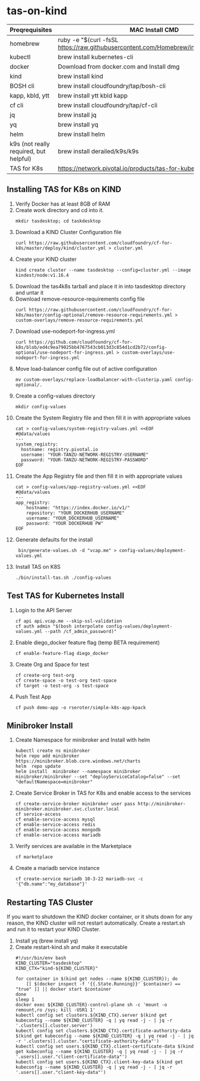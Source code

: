 # tas-on-kind


Preqrequisites | MAC Install CMD 
---------|----------
homebrew | ruby -e "$(curl -fsSL https://raw.githubusercontent.com/Homebrew/install/master/install)"
kubectl | brew install kubernetes-cli
docker |  Download from docker.com and Install dmg
kind | brew install kind
BOSH cli | brew install cloudfoundry/tap/bosh-cli
kapp, kbld, ytt | brew install ytt kbld kapp
cf cli | brew install cloudfoundry/tap/cf-cli
jq | brew install jq
yq | brew install yq
helm | brew install helm
k9s (not really required, but helpful) | brew install derailed/k9s/k9s  
TAS for K8s | https://network.pivotal.io/products/tas-for-kubernetes


## Installing TAS for K8s on KIND
1. Verify Docker has at least 8GB of RAM
1. Create work directory and cd into it.
    ```
    mkdir tasdesktop; cd taskdesktop
    ```
1. Download a KIND Cluster Configuration file
    ```
    curl https://raw.githubusercontent.com/cloudfoundry/cf-for-k8s/master/deploy/kind/cluster.yml > cluster.yml
    ```
1. Create your KIND cluster
    ```
    kind create cluster --name tasdesktop --config=cluster.yml --image kindest/node:v1.16.4
    ```
1. Download the tas4k8s tarball and place it in into tasdesktop directory and untar it
1. Download remove-resource-requirements config file
    ```
    curl https://raw.githubusercontent.com/cloudfoundry/cf-for-k8s/master/config-optional/remove-resource-requirements.yml > custom-overlays/remove-resource-requirements.yml
    ```
1. Download use-nodeport-for-ingress.yml
    ```
    curl https://github.com/cloudfoundry/cf-for-k8s/blob/ed4c9ea79025bb4767543cb013d3c854d1cd2b72/config-optional/use-nodeport-for-ingress.yml > custom-overlays/use-nodeport-for-ingress.yml
    ```
1. Move load-balancer config file out of active configuration
    ```
    mv custom-overlays/replace-loadbalancer-with-clusterip.yaml config-optional/.
    ```
1. Create a config-values directory
    ```
    mkdir config-values
    ```
1. Create the System Registry file and then fill it in with appropriate values
    ```
    cat > config-values/system-registry-values.yml <<EOF
    #@data/values
    ---
    system_registry:
      hostname: registry.pivotal.io
      username: "YOUR-TANZU-NETWORK-REGISTRY-USERNAME"
      password: "YOUR-TANZU-NETWORK-REGISTRY-PASSWORD"
    EOF
1. Create the App Registry file and then fill it in with appropriate values
    ```
    cat > config-values/app-registry-values.yml <<EOF
    #@data/values
    ---
    app_registry:
        hostname: "https://index.docker.io/v1/"
        repository: "YOUR_DOCKERHUB_USERNAME"
        username: "YOUR_DOCKERHUB_USERNAME"
        password: "YOUR DOCKERHUB PW"
    EOF
1. Generate defaults for the install 
    ```
     bin/generate-values.sh -d "vcap.me" > config-values/deployment-values.yml
    ```
1. Install TAS on K8S
    ```
    ./bin/install-tas.sh ./config-values
    ```
## Test TAS for Kubernetes Install
1. Login to the API Server
    ```
    cf api api.vcap.me --skip-ssl-validation
    cf auth admin "$(bosh interpolate config-values/deployment-values.yml --path /cf_admin_password)"
    ```
1. Enable diego_docker feature flag (temp BETA requirement)
    ```
    cf enable-feature-flag diego_docker
    ```
1. Create Org and Space for test
    ```
    cf create-org test-org
    cf create-space -o test-org test-space
    cf target -o test-org -s test-space
    ```
1. Push Test App
    ```
    cf push demo-app -o rseroter/simple-k8s-app-kpack
    ```
## Minibroker Install
1. Create Namespace for minibroker and Install with helm
    ```
    kubectl create ns minibroker
    helm repo add minibroker https://minibroker.blob.core.windows.net/charts
    helm  repo update
    helm install  minibroker --namespace minibroker minibroker/minibroker --set "deployServiceCatalog=false" --set "defaultNamespace=minibroker"
    ```
1. Create Service Broker in TAS for K8s and enable access to the services
    ```
    cf create-service-broker minibroker user pass http://minibroker-minibroker.minibroker.svc.cluster.local
    cf service-access
    cf enable-service-access mysql
    cf enable-service-access redis
    cf enable-service-access mongodb
    cf enable-service-access mariadb
    ```
1. Verify services are available in the Marketplace
    ```
    cf marketplace
    ```
1. Create a mariadb service instance
    ```
    cf create-service mariadb 10-3-22 mariadb-svc -c '{"db.name":"my_database"}'
    ```

## Restarting TAS Cluster
If you want to shutdown the KIND docker container, or it shuts down for any reason, the KIND cluster will not restart automatically. Create a restart.sh and run it to restart your KIND Cluster.

1. Install yq (brew install yq)
1. Create restart-kind.sh and make it executable
    ``` 
    #!/usr/bin/env bash
    KIND_CLUSTER="tasdesktop"
    KIND_CTX="kind-${KIND_CLUSTER}"

    for container in $(kind get nodes --name ${KIND_CLUSTER}); do
        [[ $(docker inspect -f '{{.State.Running}}' $container) == "true" ]] || docker start $container
    done
    sleep 1
    docker exec ${KIND_CLUSTER}-control-plane sh -c 'mount -o remount,ro /sys; kill -USR1 1'
    kubectl config set clusters.${KIND_CTX}.server $(kind get kubeconfig --name ${KIND_CLUSTER} -q | yq read -j - | jq -r '.clusters[].cluster.server')
    kubectl config set clusters.${KIND_CTX}.certificate-authority-data $(kind get kubeconfig --name ${KIND_CLUSTER} -q | yq read -j - | jq -r '.clusters[].cluster."certificate-authority-data"')
    kubectl config set users.${KIND_CTX}.client-certificate-data $(kind get kubeconfig --name ${KIND_CLUSTER} -q | yq read -j - | jq -r '.users[].user."client-certificate-data"')
    kubectl config set users.${KIND_CTX}.client-key-data $(kind get kubeconfig --name ${KIND_CLUSTER} -q | yq read -j - | jq -r '.users[].user."client-key-data"')
    ```  


